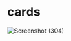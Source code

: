 # cards

![Screenshot (304)](https://github.com/Dmradihdyo/cards/assets/162855577/9bcc6285-a797-457e-95fc-aeec55c5478a)
